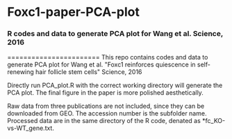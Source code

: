 # Foxc1-paper-PCA-plot
### R codes and data to generate PCA plot for Wang et al. Science, 2016
=======================
This repo contains codes and data to generate PCA plot for Wang et al. "Foxc1 reinforces quiescence in self-renewing hair follicle stem cells" Science, 2016

Directly run PCA_plot.R with the correct working directory will generate the PCA plot. The final figure in the paper is more polished aesthetically.

Raw data from three publications are not included, since they can be downloaded from GEO. The accession number is the subfolder name. Processed data are in the same directory of the R code, denated as *fc_KO-vs-WT_gene.txt.
